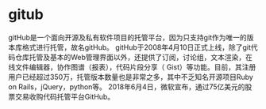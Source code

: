 # gitub
gitHub是一个面向开源及私有软件项目的托管平台，因为只支持git作为唯一的版本库格式进行托管，故名gitHub。
gitHub于2008年4月10日正式上线，除了git代码仓库托管及基本的Web管理界面以外，还提供了订阅，讨论组，文本渲染，在线文件编辑器，协作图谱（报表），代码片段分享（ Gist）等功能。目前，其注册用户已经超过350万，托管版本数量也是非常之多，其中不乏知名开源项目Ruby on Rails，jQuery，python等。
2018年6月4日，微软宣布，通过75亿美元的股票交易收购代码托管平台GitHub。
